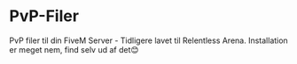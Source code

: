 # PvP-Filer
PvP filer til din FiveM Server - Tidligere lavet til Relentless Arena.
Installation er meget nem, find selv ud af det😊
